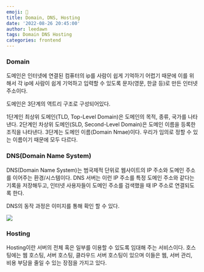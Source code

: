 ```yaml
---
emoji: 🧐
title: Domain, DNS, Hosting
date: '2022-08-26 20:45:00'
author: leedawn
tags: Domain DNS Hosting
categories: frontend
---
```


### Domain

도메인은 인터넷에 연결된 컴퓨터의 ip를 사람이 쉽게 기억하기 어렵기 때문에 이를 위해서 각 ip에 사람이 쉽게 기억하고 입력할 수 있도록 문자(영문, 한글 등)로 만든 인터넷 주소이다.

도메인은 3단계의 역트리 구조로 구성되어있다.

1단계인 최상위 도메인(TLD, Top-Level Domain)은 도메인의 목적, 종류, 국가를 나타낸다. 2단계인 차상위 도메인(SLD, Second-Level Domain)은 도메인 이름을 등록한 조직을 나타낸다. 3단계는 도메인 이름(Domain Nmae)이다. 우리가 임의로 정할 수 있는 이름이기 때문에 모두 다르다.

### DNS(Domain Name System)

DNS(Domain Name System)는 범국제적 단위로 웹사이트의 IP 주소와 도메인 주소를 이어주는 환경/시스템이다. DNS 서버는 이런 IP 주소를 특정 도메인 주소와 같다는 기록을 저장해두고, 인터넷 사용자들이 도메인 주소를 검색했을 때 IP 주소로 연결되도록 한다.

DNS의 동작 과정은 이미지를 통해 확인 할 수 있다.

![](https://velog.velcdn.com/images/hyeun427/post/50eadf20-6556-4c6d-a98d-6797e7161440/image.png)

### Hosting

Hosting이란 서버의 전체 혹은 일부를 이용할 수 있도록 임대해 주는 서비스이다. 호스팅에는 웹 호스팅, 서버 호스팅, 클라우드 서버 호스팅이 있으며 이들은 웹, 서버 관리, 비용 부담을 줄일 수 있는 장점을 가지고 있다.
